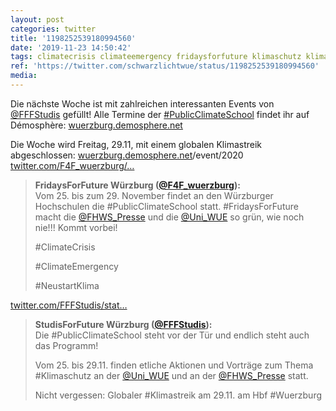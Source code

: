 ```yaml
---
layout: post
categories: twitter
title: '1198252539180994560'
date: '2019-11-23 14:50:42'
tags: climatecrisis climateemergency fridaysforfuture klimaschutz klimastreik neustartklima publicclimateschool wuerzburg
ref: 'https://twitter.com/schwarzlichtwue/status/1198252539180994560'
media:
---
```

Die nächste Woche ist mit zahlreichen interessanten Events von [@FFFStudis](https://twitter.com/FFFStudis) gefüllt! Alle Termine der [#PublicClimateSchool](/t/publicclimateschool) findet ihr auf Démosphère: [wuerzburg.demosphere.net](https://wuerzburg.demosphere.net/)

Die Woche wird Freitag, 29.11, mit einem globalen Klimastreik abgeschlossen: [wuerzburg.demosphere.net](https://wuerzburg.demosphere.net/)/event/2020 [twitter.com/F4F_wuerzburg/…](https://twitter.com/F4F_wuerzburg/status/1197635732954910720) 


> <b>FridaysForFuture Würzburg ([@F4F_wuerzburg](https://twitter.com/F4F_wuerzburg)):</b>  
>Vom 25. bis zum 29. November findet an den Würzburger Hochschulen die #PublicClimateSchool statt. #FridaysForFuture macht die [@FHWS_Presse](https://twitter.com/FHWS_Presse) und die [@Uni_WUE](https://twitter.com/Uni_WUE) so grün, wie noch nie!!! Kommt vorbei!  
>  
>#ClimateCrisis   
>  
>#ClimateEmergency   
>  
>#NeustartKlima    
>  
>  


[twitter.com/FFFStudis/stat…](https://twitter.com/FFFStudis/status/1197245579283369990?s=19) 


> <b>StudisForFuture Würzburg ([@FFFStudis](https://twitter.com/FFFStudis)):</b>  
>Die #PublicClimateSchool steht vor der Tür und endlich steht auch das Programm!  
>  
>Vom 25. bis 29.11. finden etliche Aktionen und Vorträge zum Thema #Klimaschutz an der [@Uni_WUE](https://twitter.com/Uni_WUE) und an der [@FHWS_Presse](https://twitter.com/FHWS_Presse) statt.  
>  
>Nicht vergessen: Globaler #Klimastreik am 29.11. am Hbf #Wuerzburg    
>  
>  

